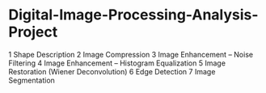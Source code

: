 # Digital-Image-Processing-Analysis-Project

1 Shape Description
2 Image Compression
3 Image Enhancement – Noise Filtering
4 Image Enhancement – Histogram Equalization
5 Image Restoration (Wiener Deconvolution)
6 Edge Detection
7 Image Segmentation

